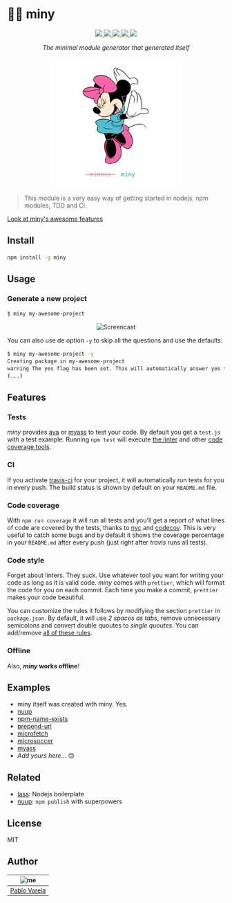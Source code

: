 # 💁🏻 miny

<p align="center">
  <a href="https://travis-ci.org/pablopunk/miny"><img src="https://img.shields.io/travis/pablopunk/miny.svg" /> </a>
  <a href="https://codecov.io/gh/pablopunk/miny"><img src="https://img.shields.io/codecov/c/github/pablopunk/miny.svg" /> </a>
  <a href="https://standardjs.com/"><img src="https://img.shields.io/badge/code_style-standard-brightgreen.svg" /> </a>
  <a href="https://github.com/pablopunk/miny"><img src="https://img.shields.io/badge/made_with-miny-1eced8.svg" /> </a>
  <a href="https://www.npmjs.com/package/miny"><img src="https://img.shields.io/npm/dt/miny.svg" /></a>
</p>

<p align="center">
  <i>The minimal module generator that generated itself</i>
</p>
<p align="center">
  <img src="https://github.com/pablopunk/art/raw/master/miny/miny.jpg" />
</p>

> This module is a very easy way of getting started in nodejs, npm modules, TDD and CI.

[Look at miny's awesome features](#features)

## Install

```bash
npm install -g miny
```

## Usage

### Generate a new project

```bash
$ miny my-awesome-project
```

<p align="center">
  <img src="https://file-rkejrchiww.now.sh" alt="Screencast" width="450px">
</p>

You can also use de option `-y` to skip all the questions and use the defaults:

```bash
$ miny my-awesome-project -y
Creating package in my-awesome-project
warning The yes flag has been set. This will automatically answer yes to all questions which may have security implications.
(...)
```

## Features

### Tests

_miny_ provides [ava](https://github.com/avajs/ava) or [myass](https://github.com/pablopunk/myass) to test your code. By default you get a `test.js` with a test example. Running `npm test` will execute [the linter](#code-style) and other [code coverage tools](#code-coverage).

### CI

If you activate [travis-ci](https://travis-ci.org/) for your project, it will automatically run tests for you in every push. The build status is shown by default on your `README.md` file.

### Code coverage

With `npm run coverage` it will run all tests and you'll get a report of what lines of code are covered by the tests, thanks to [nyc](https://github.com/istanbuljs/nyc) and [codecov](https://codecov.io/). This is very useful to catch some bugs and by default it shows the coverage percentage in your `README.md` after every push (just right after _travis_ runs all tests).

### Code style

Forget about linters. They suck. Use whatever tool you want for writing your code as long as it is valid code. _miny_ comes with `prettier`, which will format the code for you on each commit. Each time you make a commit, `prettier` makes your code beautiful.

You can customize the rules it follows by modifying the section `prettier` in `package.json`. By default, it will use _2 spaces as tabs_, remove unnecessary semicolons and convert double quoutes to _single quoutes_. You can add/remove [all of these rules](https://prettier.io/docs/en/options.html).

### Offline

Also, **_miny_ works offline**!

## Examples

- miny itself was created with miny. Yes.
- [nuup](https://github.com/pablopunk/nuup)
- [npm-name-exists](https://github.com/pablopunk/npm-name-exists)
- [prepend-url](https://github.com/pablopunk/prepend-url)
- [microfetch](https://github.com/pablopunk/microfetch)
- [microsoccer](https://github.com/pablopunk/microsoccer)
- [myass](https://github.com/pablopunk/myass)
- _Add yours here_... 😊

## Related

- [lass](https://lass.js.org): Nodejs boilerplate
- [nuup](https://github.com/pablopunk/nuup): `npm publish` with superpowers

## License

MIT

## Author

| ![me](https://gravatar.com/avatar/fa50aeff0ddd6e63273a068b04353d9d?size=100) |
| ---------------------------------------------------------------------------- |
| [Pablo Varela](https://pablo.life)                                           |
